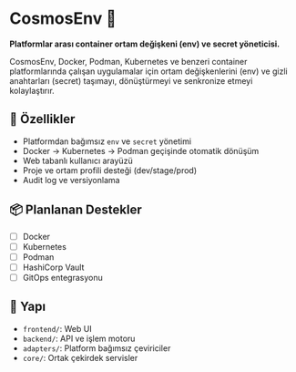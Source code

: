 # CosmosEnv 🌌

**Platformlar arası container ortam değişkeni (env) ve secret yöneticisi.**

CosmosEnv, Docker, Podman, Kubernetes ve benzeri container platformlarında çalışan uygulamalar için ortam değişkenlerini (env) ve gizli anahtarları (secret) taşımayı, dönüştürmeyi ve senkronize etmeyi kolaylaştırır.

## 🚀 Özellikler

- Platformdan bağımsız `env` ve `secret` yönetimi
- Docker → Kubernetes → Podman geçişinde otomatik dönüşüm
- Web tabanlı kullanıcı arayüzü
- Proje ve ortam profili desteği (dev/stage/prod)
- Audit log ve versiyonlama

## 📦 Planlanan Destekler

- [ ] Docker
- [ ] Kubernetes
- [ ] Podman
- [ ] HashiCorp Vault
- [ ] GitOps entegrasyonu

## 📂 Yapı

- `frontend/`: Web UI
- `backend/`: API ve işlem motoru
- `adapters/`: Platform bağımsız çeviriciler
- `core/`: Ortak çekirdek servisler

